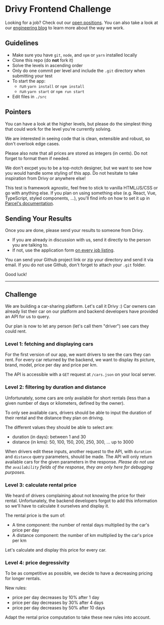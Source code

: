 # Drivy Frontend Challenge

Looking for a job? Check out our [open positions](https://en.drivy.com/jobs).
You can also take a look at our [engineering blog](https://drivy.engineering/) to learn more about the way we work.

## Guidelines

- Make sure you have `git`, `node`, and `npm` or `yarn` installed locally
- Clone this repo (do **not** fork it)
- Solve the levels in ascending order
- Only do one commit per level and include the `.git` directory when submitting your test
- To start the app:
  - run `yarn install` or `npm install`
  - run `yarn start` or `npm run start`
- Edit files in `./src`

## Pointers

You can have a look at the higher levels, but please do the simplest thing that could work for the level you're currently solving.

We are interested in seeing code that is clean, extensible and robust, so don't overlook edge cases.

Please also note that all prices are stored as integers (in cents). Do not forget to format them if needed.

We don't excpet you to be a top-notch designer, but we want to see how you would handle some styling of this app. Do not hesitate to take inspiration from Drivy or anywhere else!

This test is framework agnostic, feel free to stick to vanilla HTML/JS/CSS or go with anything else. If you plan on using something else (e.g. React, Vue, TypeScript, styled components, ...), you'll find info on how to set it up in [Parcel's documentation](https://en.parceljs.org/recipes.html).

## Sending Your Results

Once you are done, please send your results to someone from Drivy.

- If you are already in discussion with us, send it directly to the person you are talking to.
- If not, use the application form [on every job listing](https://en.drivy.com/jobs).

You can send your Github project link or zip your directory and send it via email.
If you do not use Github, don't forget to attach your `.git` folder.

Good luck!

---

## Challenge

We are building a car-sharing platform. Let's call it Drivy :)
Car owners can already list their car on our platform and backend developers have provided an API for us to query.

Our plan is now to let any person (let's call them "driver") see cars they could rent.

### Level 1: fetching and displaying cars

For the first version of our app, we want drivers to see the cars they can rent. For every car returned by the backend, we want to display its picture, brand, model, price per day and price per km.

The API is accessible with a `GET` request at `/cars.json` on your local server.

### Level 2: filtering by duration and distance

Unfortunately, some cars are only available for short rentals (less than a given number of days or kilometers, defined by the owner).

To only see available cars, drivers should be able to input the duration of their rental and the distance they plan on driving.

The different values they should be able to select are:

- duration (in days): between 1 and 30
- distance (in kms): 50, 100, 150, 200, 250, 300, ... up to 3000

When drivers edit these inputs, another request to the API, with `duration` and `distance` query parameters, should be made. The API will only return available cars for the given parameters in the response. _Please do not use the `availability` fields of the response, they are only here for debugging purposes._

### Level 3: calculate rental price

We heard of drivers complaining about not knowing the price for their rental. Unfortunately, the backend developers forgot to add this information so we'll have to calculate it ourselves and display it.

The rental price is the sum of:

- A time component: the number of rental days multiplied by the car's price per day
- A distance component: the number of km multiplied by the car's price per km

Let's calculate and display this price for every car.

### Level 4: price degressivity

To be as competitive as possible, we decide to have a decreasing pricing for longer rentals.

New rules:

- price per day decreases by 10% after 1 day
- price per day decreases by 30% after 4 days
- price per day decreases by 50% after 10 days

Adapt the rental price computation to take these new rules into account.
